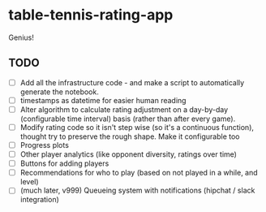 # table-tennis-rating-app

Genius!


## TODO

- [ ] Add all the infrastructure code - and make a script to automatically generate the notebook.
- [ ] timestamps as datetime for easier human reading
- [ ] Alter algorithm to calculate rating adjustment on a day-by-day (configurable time interval) basis (rather than after every game).
- [ ] Modify rating code so it isn't step wise (so it's a continuous function), thought try to preserve the rough shape. Make it configurable too
- [ ] Progress plots
- [ ] Other player analytics (like opponent diversity, ratings over time)
- [ ] Buttons for adding players
- [ ] Recommendations for who to play (based on not played in a while, and level)
- [ ] (much later, v999) Queueing system with notifications (hipchat / slack integration)
